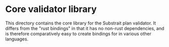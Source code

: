 Core validator library
======================

This directory contains the core library for the Substrait plan validator. It
differs from the "rust bindings" in that it has no non-rust dependencies, and
is therefore comparatively easy to create bindings for in various other
languages.
